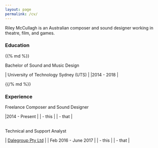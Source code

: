 ```yaml
---
layout: page
permalink: /cv/
---
```


Riley McCullagh is an Australian composer and sound designer working in theatre, film, and games.

### Education

<div class="greybox">

{{% md %}}

Bachelor of Sound and Music Design

| University of Technology Sydney (UTS) |
|2014 - 2018                            |

{{/% md %}}

</div>

### Experience
<div class="greybox">
Freelance Composer and Sound Designer

|2014 - Present |
| - this |
| - that |

</div>
<br>

<div class="greybox">
Technical and Support Analyst

| [Dalegroup Pty Ltd](http://dalegroup.net/) |
| Feb 2016 - June 2017 |
| - this |
| - that |

</div>
